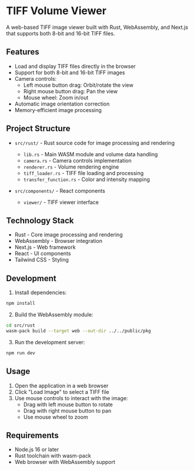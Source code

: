 # TIFF Volume Viewer

A web-based TIFF image viewer built with Rust, WebAssembly, and Next.js that supports both 8-bit and 16-bit TIFF files.

## Features

- Load and display TIFF files directly in the browser
- Support for both 8-bit and 16-bit TIFF images
- Camera controls:
  - Left mouse button drag: Orbit/rotate the view
  - Right mouse button drag: Pan the view
  - Mouse wheel: Zoom in/out
- Automatic image orientation correction
- Memory-efficient image processing

## Project Structure

- `src/rust/` - Rust source code for image processing and rendering
  - `lib.rs` - Main WASM module and volume data handling
  - `camera.rs` - Camera controls implementation
  - `renderer.rs` - Volume rendering engine
  - `tiff_loader.rs` - TIFF file loading and processing
  - `transfer_function.rs` - Color and intensity mapping

- `src/components/` - React components
  - `viewer/` - TIFF viewer interface

## Technology Stack

- Rust - Core image processing and rendering
- WebAssembly - Browser integration
- Next.js - Web framework
- React - UI components
- Tailwind CSS - Styling

## Development

1. Install dependencies:
```bash
npm install
```

2. Build the WebAssembly module:
```bash
cd src/rust
wasm-pack build --target web --out-dir ../../public/pkg
```

3. Run the development server:
```bash
npm run dev
```

## Usage

1. Open the application in a web browser
2. Click "Load Image" to select a TIFF file
3. Use mouse controls to interact with the image:
   - Drag with left mouse button to rotate
   - Drag with right mouse button to pan
   - Use mouse wheel to zoom

## Requirements

- Node.js 16 or later
- Rust toolchain with wasm-pack
- Web browser with WebAssembly support
